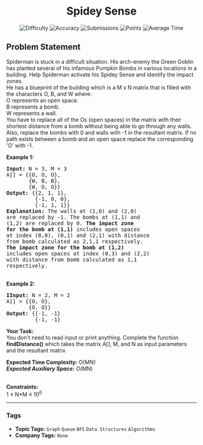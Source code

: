 <h1 align="center">Spidey Sense</h1>

<p align="center">
  <img alt="Difficulty" title="Difficulty" src="https://custom-icon-badges.demolab.com/badge/Difficulty: Medium-1F222E?style=for-the-badge&logoColor=white&logo=fire"/>
  <img alt="Accuracy" title="Accuracy" src="https://custom-icon-badges.demolab.com/badge/Accuracy: 70.34%25-1F222E?style=for-the-badge&logoColor=white&logo=target"/>
  <img alt="Submissions" title="Submissions" src="https://custom-icon-badges.demolab.com/badge/Submissions: 6K+-1F222E?style=for-the-badge&logoColor=white&logo=repo"/>
  <img alt="Points" title="Points" src="https://custom-icon-badges.demolab.com/badge/Points: 4-1F222E?style=for-the-badge&logoColor=white&logo=award"/>
  <img alt="Average Time" title="Average Time" src="https://custom-icon-badges.demolab.com/badge/Average%20Time: N/A-1F222E?style=for-the-badge&logoColor=white&logo=clock"/>
</p>

## Problem Statement

Spiderman is stuck in a difficult situation. His arch-enemy the Green Goblin has planted several of his infamous Pumpkin Bombs in various locations in a building. Help Spiderman activate his Spidey Sense and identify the impact zones. <br>
He has a blueprint of the building which is a M x N matrix that is filled with the characters O, B, and W where: <br>
O represents an open space.<br>
B represents a bomb.<br>
W represents a wall.<br>
You have to replace all of the Os (open spaces) in the matrix with their shortest distance from a bomb without being able to go through any walls. Also, replace the bombs with 0 and walls with -1 in the resultant matrix. If no path exists between a bomb and an open space replace the corresponding 'O' with -1.

<b>Example 1:</b>

<pre><b>Input: </b>N = 3, M = 3
A[] = {{O, O, O}, 
       {W, B, B}, 
       {W, O, O}}
<b>Output:</b> {{2, 1, 1}, 
         {-1, 0, 0},  
         {-1, 1, 1}}
<b>Explanation: </b>The walls at (1,0) and (2,0) 
are replaced by -1. The bombs at (1,1) and 
(1,2) are replaced by 0.<b> The impact zone 
for the bomb at (1,1)</b> includes open spaces 
at index (0,0), (0,1) and (2,1) with distance 
from bomb calculated as 2,1,1 respectively.
<b>The impact zone for the bomb at (1,2)</b> 
includes open spaces at index (0,3) and (2,2) 
with distance from bomb calculated as 1,1 
respectively.
</pre>

<br>
<b>Example 2:</b>

<pre><b>IInput: </b>N = 2, M = 2
A[] = {{O, O},
       {O, O}} 
<b>Output:</b> {{-1, -1}
         {-1, -1}
</pre>

<b>Your Task: </b> <br>
You don't need to read input or print anything. Complete the function <b>findDistance()</b> which takes the matrix A[], M, and N as input parameters and the resultant matrix

<b>Expected Time Complexity:</b> O(M*N)<br>
<b>Expected Auxiliary Space:</b> O(M*N)

<br>
<b>Constraints:</b><br>
1 ≤ N*M ≤ 10<sup>6</sup>


<hr>

### Tags
- **Topic Tags:** `Graph` `Queue` `BFS` `Data Structures` `Algorithms`
- **Company Tags:** `None`
